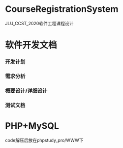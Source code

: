 # CourseRegistrationSystem
JLU_CCST_2020软件工程课程设计
# 软件开发文档
### 开发计划
### 需求分析
### 概要设计/详细设计
### 测试文档
# PHP+MySQL
code解压后放在phpstudy_pro/WWW下
